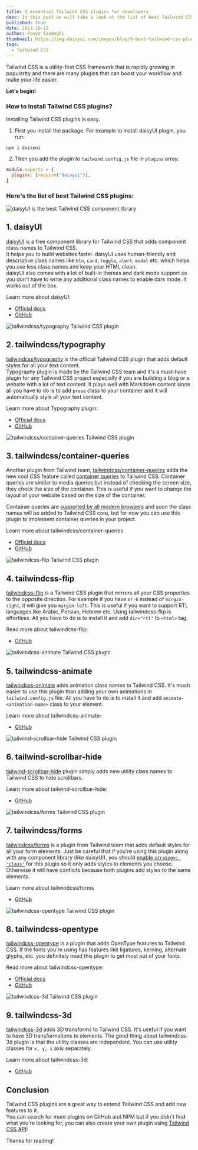 ```yaml
---
title: 9 essential Tailwind CSS plugins for developers
desc: In this post we will take a look at the list of best Tailwind CSS plugins to use in your next project
published: true
date: 2023-10-12
author: Pouya Saadeghi
thumbnail: https://img.daisyui.com/images/blog/9-best-tailwind-css-plugins-for-developers.webp
tags:
  - Tailwind CSS
---
```


Tailwind CSS is a utility-first CSS framework that is rapidly growing in popularity and there are many plugins that can boost your workflow and make your life easier.

**Let's begin!**

### How to install Tailwind CSS plugins?

Installing Tailwind CSS plugins is easy.

1. First you install the package. For example to install daisyUI plugin, you run:

```
npm i daisyui
```

2. Then you add the plugin to `tailwind.config.js` file in `plugins` array:

```js
module.exports = {
  plugins: [require("daisyui")],
}
```

### Here's the list of best Tailwind CSS plugins:

![daisyUI is the best Tailwind CSS component library](https://img.daisyui.com/images/blog/daisyui-tailwind-components.webp)

## 1. daisyUI

[daisyUI](https://daisyui.com/) is a free component library for Tailwind CSS that adds component class names to Tailwind CSS.  
It helps you to build websites faster. daisyUI uses human-friendly and descriptive class names like `btn`, `card`, `toggle`, `alert`, `modal` etc. which helps you use less class names and keep your HTML clean.  
daisyUI also comes with a lot of built-in themes and dark mode support so you don't have to write any additional class names to enable dark mode. It works out of the box.

Learn more about daisyUI:

- [Official docs](https://daisyui.com/)
- [GitHub](https://github.com/saadeghi/daisyui)

![tailwindcss/typography Tailwind CSS plugin](https://img.daisyui.com/images/blog/tailwindcss-typography.webp)

## 2. tailwindcss/typography

[tailwindcss/typography](https://tailwindcss.com/docs/typography-plugin) is the official Tailwind CSS plugin that adds default styles for all your text content.  
 Typography plugin is made by the Tailwind CSS team and it's a must-have plugin for any Tailwind CSS project especially if you are building a blog or a website with a lot of text content. It plays well with Markdown content since all you have to do is to add `prose` class to your container and it will automatically style all your text content.

Learn more about Typography plugin:

- [Official docs](https://tailwindcss.com/docs/typography-plugin)
- [GitHub](https://github.com/tailwindlabs/tailwindcss-typography)

![tailwindcss/container-queries Tailwind CSS plugin](https://img.daisyui.com/images/blog/tailwindcss-container-queries.webp)

## 3. tailwindcss/container-queries

Another plugin from Tailwind team, [tailwindcss/container-queries](https://tailwindcss.com/docs/plugins#container-queries) adds the new cool CSS feature called [container queries](https://developer.mozilla.org/en-US/docs/Web/CSS/CSS_container_queries) to Tailwind CSS. Container queries are similar to media queries but instead of checking the screen size, they check the size of the container. This is useful if you want to change the layout of your website based on the size of the container.

Container queries are [supported by all modern browsers](https://caniuse.com/css-container-query-units) and soon the class names will be added to Tailwind CSS core, but for now you can use this plugin to implement container queries in your project.

Learn more about tailwindcss/container-queries

- [Official docs](https://tailwindcss.com/docs/plugins#container-queries)
- [GitHub](https://github.com/tailwindlabs/tailwindcss-container-queries)

![tailwindcss-flip Tailwind CSS plugin](https://img.daisyui.com/images/blog/tailwindcss-flip.webp)

## 4. tailwindcss-flip

[tailwindcss-flip](https://github.com/cvrajeesh/tailwindcss-flip) is a Tailwind CSS plugin that mirrors all your CSS properties to the opposite direction. For example if you have `mr-6` instead of `margin-right`, it will give you `margin-left`. This is useful if you want to support RTL languages like Arabic, Persian, Hebrew etc. Using tailwindcss-flip is effortless. All you have to do is to install it and add `dir="rtl"` to `<html>` tag.

Read more about tailwindcss-flip:

- [GitHub](https://github.com/cvrajeesh/tailwindcss-flip)

![tailwindcss-animate Tailwind CSS plugin](https://img.daisyui.com/images/blog/tailwindcss-animate.webp)

## 5. tailwindcss-animate

[tailwindcss-animate](https://github.com/jamiebuilds/tailwindcss-animate) adds animation class names to Tailwind CSS. It's much easier to use this plugin than adding your own animations in `tailwind.config.js` file. All you have to do is to install it and add `animate-<animation-name>` class to your element.

Learn more about tailwindcss-animate:

- [GitHub](https://github.com/jamiebuilds/tailwindcss-animate)

![tailwind-scrollbar-hide Tailwind CSS plugin](https://img.daisyui.com/images/blog/tailwind-scrollbar-hide.webp)

## 6. tailwind-scrollbar-hide

[tailwind-scrollbar-hide](https://github.com/reslear/tailwind-scrollbar-hide) plugin simply adds new utility class names to Tailwind CSS to hide scrollbars.

Learn more about tailwind-scrollbar-hide:

- [GitHub](https://github.com/reslear/tailwind-scrollbar-hide)

![tailwindcss/forms Tailwind CSS plugin](https://img.daisyui.com/images/blog/tailwindcss-forms.webp)

## 7. tailwindcss/forms

[tailwindcss/forms](https://github.com/tailwindlabs/tailwindcss-forms) is a plugin from Tailwind team that adds default styles for all your form elements. Just be careful that if you're using this plugin along with any component library (like daisyUI), you should [enable `strategy: 'class'`](https://github.com/tailwindlabs/tailwindcss-forms#using-only-global-styles-or-only-classes) for this plugin so it only adds styles to elements you choose. Otherwise it will have conflicts because both plugins add styles to the same elements.

Learn more about tailwindcss/forms

- [GitHub](https://github.com/tailwindlabs/tailwindcss-forms)

![tailwindcss-opentype Tailwind CSS plugin](https://img.daisyui.com/images/blog/tailwindcss-opentype.webp)

## 8. tailwindcss-opentype

[tailwindcss-opentype](https://tailwindcss-opentype.netlify.app/) is a plugin that adds OpenType features to Tailwind CSS. If the fonts you're using has features like ligatures, kerning, alternate glyphs, etc. you definitely need this plugin to get most out of your fonts.

Read more about tailwindcss-opentype:

- [Official docs](https://tailwindcss-opentype.netlify.app/)
- [GitHub](https://github.com/stormwarning/tailwindcss-opentype)

![tailwindcss-3d Tailwind CSS plugin](https://img.daisyui.com/images/blog/tailwindcss-3d.webp)

## 9. tailwindcss-3d

[tailwindcss-3d](https://github.com/sambauers/tailwindcss-3d) adds 3D transforms to Tailwind CSS. It's useful if you want to have 3D transformations to elements. The good thing about tailwindcss-3d plugin is that the utility classes are independent. You can use utility classes for `x, y, z` axis separately.

Learn more about tailwindcss-3d:

- [GitHub](https://github.com/sambauers/tailwindcss-3d)

## Conclusion

Tailwind CSS plugins are a great way to extend Tailwind CSS and add new features to it.  
You can search for more plugins on GitHub and NPM but if you didn't find what you're looking for, you can also create your own plugin using [Tailwind CSS API](https://tailwindcss.com/docs/plugins#adding-utilities)!

Thanks for reading!
